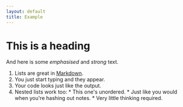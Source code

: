 ```yaml
---
layout: default
title: Example
---
```


# This is a heading

And here is some *emphasised* and _strong_ text.

  1. Lists are great in [Markdown](https://daringfireball.net/projects/markdown/).
  2. You just start typing and they appear.
  3. Your code looks just like the output.
  4. Nested lists work too:
    * This one's unordered.
    * Just like you would when you're hashing out notes.
    * Very little thinking required.